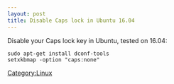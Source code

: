 ```yaml
---
layout: post 
title: Disable Caps lock in Ubuntu 16.04
---
```


Disable your Caps lock key in Ubuntu, tested on 16.04:

    sudo apt-get install dconf-tools
    setxkbmap -option "caps:none"

[Category:Linux](Category:Linux "wikilink")
